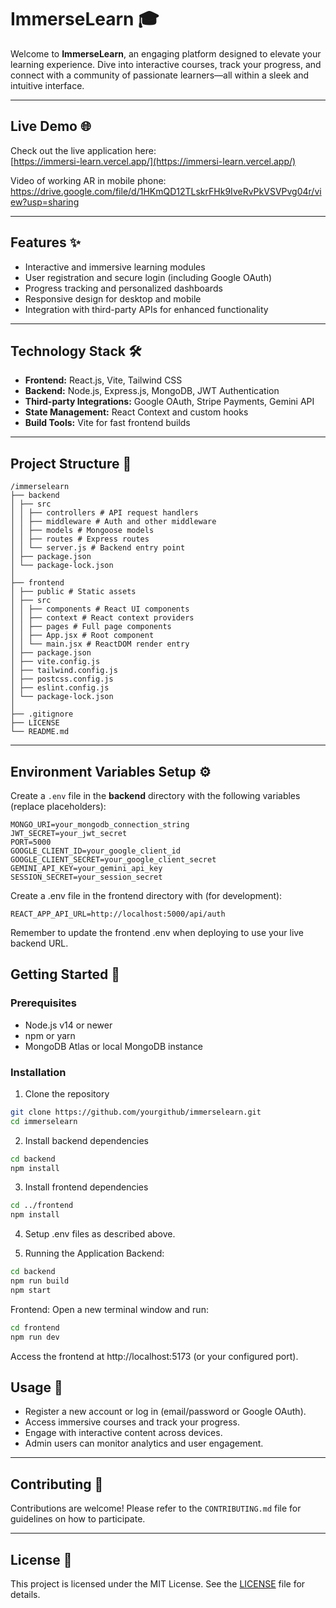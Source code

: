# ImmerseLearn 🎓

Welcome to **ImmerseLearn**, an engaging platform designed to elevate your learning experience. Dive into interactive courses, track your progress, and connect with a community of passionate learners—all within a sleek and intuitive interface.

---

## Live Demo 🌐

Check out the live application here:  
[https://immersi-learn.vercel.app/](https://immersi-learn.vercel.app/)

Video of working AR in mobile phone:
https://drive.google.com/file/d/1HKmQD12TLskrFHk9IveRvPkVSVPvg04r/view?usp=sharing


---

## Features ✨

- Interactive and immersive learning modules  
- User registration and secure login (including Google OAuth)  
- Progress tracking and personalized dashboards  
- Responsive design for desktop and mobile  
- Integration with third-party APIs for enhanced functionality  

---

## Technology Stack 🛠️

- **Frontend:** React.js, Vite, Tailwind CSS  
- **Backend:** Node.js, Express.js, MongoDB, JWT Authentication  
- **Third-party Integrations:** Google OAuth, Stripe Payments, Gemini API  
- **State Management:** React Context and custom hooks  
- **Build Tools:** Vite for fast frontend builds  

---

## Project Structure 📁

```
/immerselearn
├── backend
│ ├── src
│ │ ├── controllers # API request handlers
│ │ ├── middleware # Auth and other middleware
│ │ ├── models # Mongoose models
│ │ ├── routes # Express routes
│ │ └── server.js # Backend entry point
│ ├── package.json
│ └── package-lock.json
│
├── frontend
│ ├── public # Static assets
│ ├── src
│ │ ├── components # React UI components
│ │ ├── context # React context providers
│ │ ├── pages # Full page components
│ │ ├── App.jsx # Root component
│ │ └── main.jsx # ReactDOM render entry
│ ├── package.json
│ ├── vite.config.js
│ ├── tailwind.config.js
│ ├── postcss.config.js
│ ├── eslint.config.js
│ └── package-lock.json
│
├── .gitignore
├── LICENSE
└── README.md
```


---

## Environment Variables Setup ⚙️

Create a `.env` file in the **backend** directory with the following variables (replace placeholders):

```env
MONGO_URI=your_mongodb_connection_string
JWT_SECRET=your_jwt_secret
PORT=5000
GOOGLE_CLIENT_ID=your_google_client_id
GOOGLE_CLIENT_SECRET=your_google_client_secret
GEMINI_API_KEY=your_gemini_api_key
SESSION_SECRET=your_session_secret
```
Create a .env file in the frontend directory with (for development):
```env
REACT_APP_API_URL=http://localhost:5000/api/auth
```
Remember to update the frontend .env when deploying to use your live backend URL.

## Getting Started 🚀

### Prerequisites

- Node.js v14 or newer  
- npm or yarn  
- MongoDB Atlas or local MongoDB instance  

### Installation

1. Clone the repository  
```bash
git clone https://github.com/yourgithub/immerselearn.git
cd immerselearn
```

2. Install backend dependencies
```bash
cd backend
npm install
```

3. Install frontend dependencies
```bash
cd ../frontend
npm install
```

4. Setup .env files as described above.
   
5. Running the Application
Backend:
```bash
cd backend
npm run build
npm start
```

Frontend:
Open a new terminal window and run:
```bash
cd frontend
npm run dev
```
Access the frontend at http://localhost:5173 (or your configured port).

## Usage 🎯

- Register a new account or log in (email/password or Google OAuth).  
- Access immersive courses and track your progress.  
- Engage with interactive content across devices.  
- Admin users can monitor analytics and user engagement.

---

## Contributing 🤝

Contributions are welcome! Please refer to the `CONTRIBUTING.md` file for guidelines on how to participate.

---

## License 📄

This project is licensed under the MIT License. See the [LICENSE](LICENSE) file for details.

